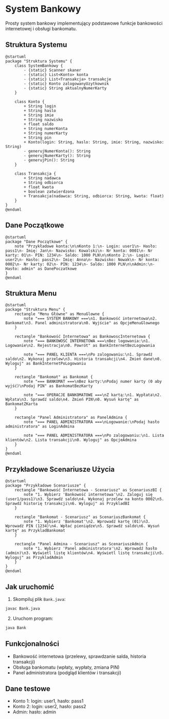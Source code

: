 
# System Bankowy

Prosty system bankowy implementujący podstawowe funkcje bankowości internetowej i obsługi bankomatu.

## Struktura Systemu

```plantuml
@startuml
package "Struktura Systemu" {
    class SystemBankowy {
        - {static} Scanner skaner
        - {static} List<Konto> konta
        - {static} List<Transakcja> transakcje
        - {static} Konto zalogowanyUzytkownik
        - {static} String aktualnyNumerKarty
    }

    class Konto {
        + String login
        + String haslo
        + String imie
        + String nazwisko
        + float saldo
        + String numerKonta
        + String numerKarty
        + String pin
        + Konto(login: String, haslo: String, imie: String, nazwisko: String)
        - generujNumerKonta(): String
        - generujNumerKarty(): String
        - generujPin(): String
    }

    class Transakcja {
        + String nadawca
        + String odbiorca
        + float kwota
        + boolean zatwierdzona
        + Transakcja(nadawca: String, odbiorca: String, kwota: float)
    }
}
@enduml
```

## Dane Początkowe

```plantuml
@startuml
package "Dane Początkowe" {
    note "Przykładowe konta:\n\nKonto 1:\n- Login: user1\n- Hasło: pass1\n- Imię: Jan\n- Nazwisko: Kowalski\n- Nr konta: 0001\n- Nr karty: 01\n- PIN: 1234\n- Saldo: 1000 PLN\n\nKonto 2:\n- Login: user2\n- Hasło: pass2\n- Imię: Anna\n- Nazwisko: Nowak\n- Nr konta: 0002\n- Nr karty: 02\n- PIN: 1234\n- Saldo: 1000 PLN\n\nAdmin:\n- Hasło: admin" as DanePoczatkowe
}
@enduml
```

## Struktura Menu

```plantuml
@startuml
package "Struktura Menu" {
    rectangle "Menu Główne" as MenuGlowne {
        note "=== SYSTEM BANKOWY ===\n1. Bankowość internetowa\n2. Bankomat\n3. Panel administratora\n0. Wyjście" as OpcjeMenuGlownego
    }

    rectangle "Bankowość Internetowa" as BankowoscInternetowa {
        note "=== BANKOWOŚĆ INTERNETOWA ===\nBez logowania:\n1. Logowanie\n2. Rejestracja\n0. Powrót" as BankInternetBezLogowania

        note "=== PANEL KLIENTA ===\nPo zalogowaniu:\n1. Sprawdź saldo\n2. Wykonaj przelew\n3. Historia transakcji\n4. Zmień dane\n0. Wyloguj" as BankInternetPoLogowaniu
    }

    rectangle "Bankomat" as Bankomat {
        note "=== BANKOMAT ===\nBez karty:\nPodaj numer karty (0 aby wyjść)\nPodaj PIN" as BankomatBezKarty

        note "=== OPERACJE BANKOMATOWE ===\nZ kartą:\n1. Wypłata\n2. Wpłata\n3. Sprawdź saldo\n4. Zmień PIN\n0. Wysuń kartę" as BankomatZKarta
    }

    rectangle "Panel Administratora" as PanelAdmina {
        note "=== PANEL ADMINISTRATORA ===\nLogowanie:\nPodaj hasło administratora" as LoginAdmina

        note "=== PANEL ADMINISTRATORA ===\nPo zalogowaniu:\n1. Lista klientów\n2. Lista transakcji\n0. Wyloguj" as OpcjeAdmina
    }
}
@enduml
```

## Przykładowe Scenariusze Użycia

```plantuml
@startuml
package "Przykładowe Scenariusze" {
    rectangle "Bankowość Internetowa - Scenariusz" as ScenariuszBI {
        note "1. Wybierz 'Bankowość internetowa'\n2. Zaloguj się (user1/pass1)\n3. Sprawdź saldo\n4. Wykonaj przelew na konto 0002\n5. Sprawdź historię transakcji\n6. Wyloguj" as PrzykladBI
    }

    rectangle "Bankomat - Scenariusz" as ScenariuszBankomat {
        note "1. Wybierz 'Bankomat'\n2. Wprowadź kartę (01)\n3. Wprowadź PIN (1234)\n4. Wpłać pieniądze\n5. Sprawdź saldo\n6. Wysuń kartę" as PrzykladBankomat
    }

    rectangle "Panel Admina - Scenariusz" as ScenariuszAdmin {
        note "1. Wybierz 'Panel administratora'\n2. Wprowadź hasło (admin)\n3. Wyświetl listę klientów\n4. Wyświetl listę transakcji\n5. Wyloguj" as PrzykladAdmin
    }
}
@enduml
```

## Jak uruchomić

1. Skompiluj plik `Bank.java`:
```bash
javac Bank.java
```

2. Uruchom program:
```bash
java Bank
```

## Funkcjonalności

- Bankowość internetowa (przelewy, sprawdzanie salda, historia transakcji)
- Obsługa bankomatu (wpłaty, wypłaty, zmiana PIN)
- Panel administratora (podgląd klientów i transakcji)

## Dane testowe

- Konto 1: login: user1, hasło: pass1
- Konto 2: login: user2, hasło: pass2
- Admin: hasło: admin
